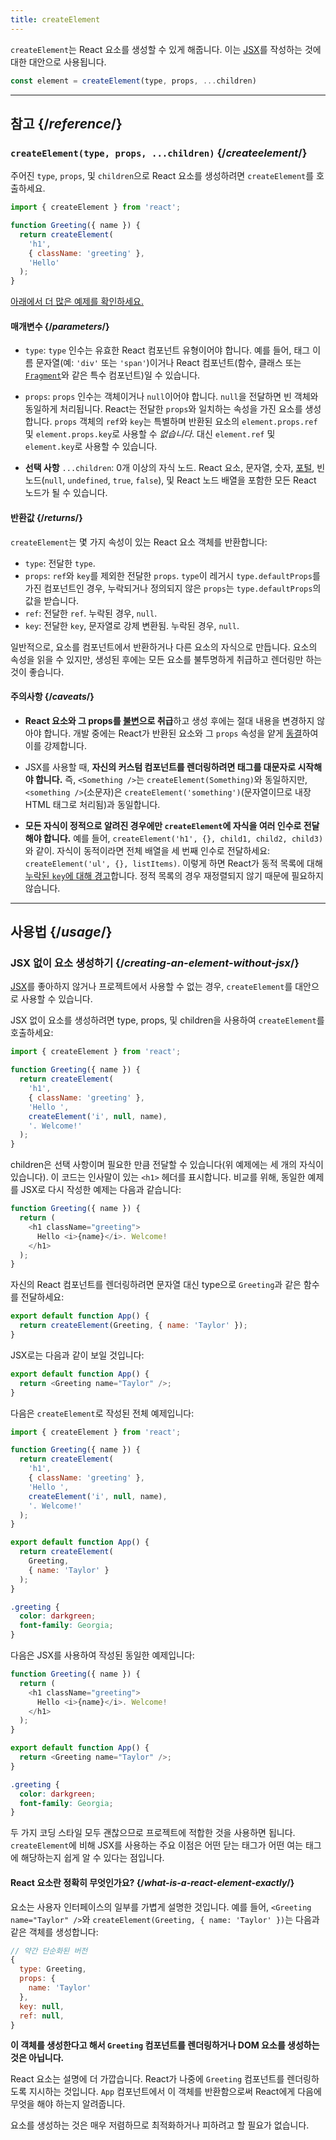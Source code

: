 ```yaml
---
title: createElement
---
```


<Intro>

`createElement`는 React 요소를 생성할 수 있게 해줍니다. 이는 [JSX](/learn/writing-markup-with-jsx)를 작성하는 것에 대한 대안으로 사용됩니다.

```js
const element = createElement(type, props, ...children)
```

</Intro>

<InlineToc />

---

## 참고 {/*reference*/}

### `createElement(type, props, ...children)` {/*createelement*/}

주어진 `type`, `props`, 및 `children`으로 React 요소를 생성하려면 `createElement`를 호출하세요.

```js
import { createElement } from 'react';

function Greeting({ name }) {
  return createElement(
    'h1',
    { className: 'greeting' },
    'Hello'
  );
}
```

[아래에서 더 많은 예제를 확인하세요.](#usage)

#### 매개변수 {/*parameters*/}

* `type`: `type` 인수는 유효한 React 컴포넌트 유형이어야 합니다. 예를 들어, 태그 이름 문자열(예: `'div'` 또는 `'span'`)이거나 React 컴포넌트(함수, 클래스 또는 [`Fragment`](/reference/react/Fragment)와 같은 특수 컴포넌트)일 수 있습니다.

* `props`: `props` 인수는 객체이거나 `null`이어야 합니다. `null`을 전달하면 빈 객체와 동일하게 처리됩니다. React는 전달한 `props`와 일치하는 속성을 가진 요소를 생성합니다. `props` 객체의 `ref`와 `key`는 특별하며 반환된 요소의 `element.props.ref` 및 `element.props.key`로 사용할 수 *없습니다*. 대신 `element.ref` 및 `element.key`로 사용할 수 있습니다.

* **선택 사항** `...children`: 0개 이상의 자식 노드. React 요소, 문자열, 숫자, [포털](/reference/react-dom/createPortal), 빈 노드(`null`, `undefined`, `true`, `false`), 및 React 노드 배열을 포함한 모든 React 노드가 될 수 있습니다.

#### 반환값 {/*returns*/}

`createElement`는 몇 가지 속성이 있는 React 요소 객체를 반환합니다:

* `type`: 전달한 `type`.
* `props`: `ref`와 `key`를 제외한 전달한 `props`. `type`이 레거시 `type.defaultProps`를 가진 컴포넌트인 경우, 누락되거나 정의되지 않은 `props`는 `type.defaultProps`의 값을 받습니다.
* `ref`: 전달한 `ref`. 누락된 경우, `null`.
* `key`: 전달한 `key`, 문자열로 강제 변환됨. 누락된 경우, `null`.

일반적으로, 요소를 컴포넌트에서 반환하거나 다른 요소의 자식으로 만듭니다. 요소의 속성을 읽을 수 있지만, 생성된 후에는 모든 요소를 불투명하게 취급하고 렌더링만 하는 것이 좋습니다.

#### 주의사항 {/*caveats*/}

* **React 요소와 그 props를 [불변](https://en.wikipedia.org/wiki/Immutable_object)으로 취급**하고 생성 후에는 절대 내용을 변경하지 않아야 합니다. 개발 중에는 React가 반환된 요소와 그 `props` 속성을 얕게 [동결](https://developer.mozilla.org/en-US/docs/Web/JavaScript/Reference/Global_Objects/Object/freeze)하여 이를 강제합니다.

* JSX를 사용할 때, **자신의 커스텀 컴포넌트를 렌더링하려면 태그를 대문자로 시작해야 합니다.** 즉, `<Something />`는 `createElement(Something)`와 동일하지만, `<something />`(소문자)은 `createElement('something')`(문자열이므로 내장 HTML 태그로 처리됨)과 동일합니다.

* **모든 자식이 정적으로 알려진 경우에만 `createElement`에 자식을 여러 인수로 전달해야 합니다.** 예를 들어, `createElement('h1', {}, child1, child2, child3)`와 같이. 자식이 동적이라면 전체 배열을 세 번째 인수로 전달하세요: `createElement('ul', {}, listItems)`. 이렇게 하면 React가 동적 목록에 대해 [누락된 `key`에 대해 경고](/learn/rendering-lists#keeping-list-items-in-order-with-key)합니다. 정적 목록의 경우 재정렬되지 않기 때문에 필요하지 않습니다.

---

## 사용법 {/*usage*/}

### JSX 없이 요소 생성하기 {/*creating-an-element-without-jsx*/}

[JSX](/learn/writing-markup-with-jsx)를 좋아하지 않거나 프로젝트에서 사용할 수 없는 경우, `createElement`를 대안으로 사용할 수 있습니다.

JSX 없이 요소를 생성하려면 <CodeStep step={1}>type</CodeStep>, <CodeStep step={2}>props</CodeStep>, 및 <CodeStep step={3}>children</CodeStep>을 사용하여 `createElement`를 호출하세요:

```js [[1, 5, "'h1'"], [2, 6, "{ className: 'greeting' }"], [3, 7, "'Hello ',"], [3, 8, "createElement('i', null, name),"], [3, 9, "'. Welcome!'"]]
import { createElement } from 'react';

function Greeting({ name }) {
  return createElement(
    'h1',
    { className: 'greeting' },
    'Hello ',
    createElement('i', null, name),
    '. Welcome!'
  );
}
```

<CodeStep step={3}>children</CodeStep>은 선택 사항이며 필요한 만큼 전달할 수 있습니다(위 예제에는 세 개의 자식이 있습니다). 이 코드는 인사말이 있는 `<h1>` 헤더를 표시합니다. 비교를 위해, 동일한 예제를 JSX로 다시 작성한 예제는 다음과 같습니다:

```js [[1, 3, "h1"], [2, 3, "className=\\"greeting\\""], [3, 4, "Hello <i>{name}</i>. Welcome!"], [1, 5, "h1"]]
function Greeting({ name }) {
  return (
    <h1 className="greeting">
      Hello <i>{name}</i>. Welcome!
    </h1>
  );
}
```

자신의 React 컴포넌트를 렌더링하려면 문자열 대신 <CodeStep step={1}>type</CodeStep>으로 `Greeting`과 같은 함수를 전달하세요:

```js [[1, 2, "Greeting"], [2, 2, "{ name: 'Taylor' }"]]
export default function App() {
  return createElement(Greeting, { name: 'Taylor' });
}
```

JSX로는 다음과 같이 보일 것입니다:

```js [[1, 2, "Greeting"], [2, 2, "name=\\"Taylor\\""]]
export default function App() {
  return <Greeting name="Taylor" />;
}
```

다음은 `createElement`로 작성된 전체 예제입니다:

<Sandpack>

```js
import { createElement } from 'react';

function Greeting({ name }) {
  return createElement(
    'h1',
    { className: 'greeting' },
    'Hello ',
    createElement('i', null, name),
    '. Welcome!'
  );
}

export default function App() {
  return createElement(
    Greeting,
    { name: 'Taylor' }
  );
}
```

```css
.greeting {
  color: darkgreen;
  font-family: Georgia;
}
```

</Sandpack>

다음은 JSX를 사용하여 작성된 동일한 예제입니다:

<Sandpack>

```js
function Greeting({ name }) {
  return (
    <h1 className="greeting">
      Hello <i>{name}</i>. Welcome!
    </h1>
  );
}

export default function App() {
  return <Greeting name="Taylor" />;
}
```

```css
.greeting {
  color: darkgreen;
  font-family: Georgia;
}
```

</Sandpack>

두 가지 코딩 스타일 모두 괜찮으므로 프로젝트에 적합한 것을 사용하면 됩니다. `createElement`에 비해 JSX를 사용하는 주요 이점은 어떤 닫는 태그가 어떤 여는 태그에 해당하는지 쉽게 알 수 있다는 점입니다.

<DeepDive>

#### React 요소란 정확히 무엇인가요? {/*what-is-a-react-element-exactly*/}

요소는 사용자 인터페이스의 일부를 가볍게 설명한 것입니다. 예를 들어, `<Greeting name="Taylor" />`와 `createElement(Greeting, { name: 'Taylor' })`는 다음과 같은 객체를 생성합니다:

```js
// 약간 단순화된 버전
{
  type: Greeting,
  props: {
    name: 'Taylor'
  },
  key: null,
  ref: null,
}
```

**이 객체를 생성한다고 해서 `Greeting` 컴포넌트를 렌더링하거나 DOM 요소를 생성하는 것은 아닙니다.**

React 요소는 설명에 더 가깝습니다. React가 나중에 `Greeting` 컴포넌트를 렌더링하도록 지시하는 것입니다. `App` 컴포넌트에서 이 객체를 반환함으로써 React에게 다음에 무엇을 해야 하는지 알려줍니다.

요소를 생성하는 것은 매우 저렴하므로 최적화하거나 피하려고 할 필요가 없습니다.

</DeepDive>